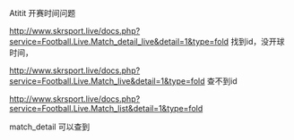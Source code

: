 Atitit 开赛时间问题


http://www.skrsport.live/docs.php?service=Football.Live.Match_detail_live&detail=1&type=fold
找到id，没开球时间，



http://www.skrsport.live/docs.php?service=Football.Live.Match_live&detail=1&type=fold
查不到id


http://www.skrsport.live/docs.php?service=Football.Live.Match_list&detail=1&type=fold

match_detail
可以查到
